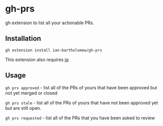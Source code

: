 # gh-prs
gh extension to list all your actionable PRs.

## Installation
`gh extension install ian-bartholomew/gh-prs`

This extension also requires [jq](https://stedolan.github.io/jq/)

## Usage
`gh prs approved` - list all of the PRs of yours that have been approved but
not yet merged or closed

`gh prs stale` - list all of the PRs of yours that have not been approved yet
but are still open.

`gh prs requested` - list all of the PRs that you have been asked to review
